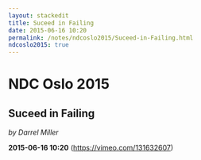 ```yaml
---
layout: stackedit
title: Suceed in Failing
date: 2015-06-16 10:20
permalink: /notes/ndcoslo2015/Suceed-in-Failing.html
ndcoslo2015: true
---
```


# NDC Oslo 2015

## Suceed in Failing
*by Darrel Miller*

**2015-06-16 10:20** (https://vimeo.com/131632607)